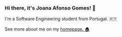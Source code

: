 ### Hi there, it's Joana Afonso Gomes! 👋

I'm a Software Engineering student from Portugal. 🇵🇹

See more about me on my [homepage. 🏠](https://joanafonsogomes.github.io/home/)

